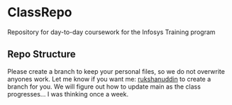 # ClassRepo
Repository for day-to-day coursework for the Infosys Training program

## Repo Structure

Please create a branch to keep your personal files, so we do not overwrite anyones work. Let me know if you want me: [rukshanuddin](http://github.com/rukshanuddin) to create a branch for you. We will figure out how to update main as the class progresses... I was thinking once a week.

